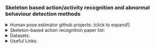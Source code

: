 ### Skeleton based action/activity recognition and abnormal behaviour detection methods

<details>
  
<summary>Human pose estimator github projects: (click to expand!)</summary>
  
  (2017-2020) [Github, AlphaPose](https://github.com/MVIG-SJTU/AlphaPose); [paper 1, Pose flow](http://bmvc2018.org/contents/papers/0096.pdf); [paper 2, crowdpose](http://openaccess.thecvf.com/content_CVPR_2019/html/Li_CrowdPose_Efficient_Crowded_Scenes_Pose_Estimation_and_a_New_Benchmark_CVPR_2019_paper.html); [paper 3 RMPE](http://openaccess.thecvf.com/content_iccv_2017/html/Fang_RMPE_Regional_Multi-Person_ICCV_2017_paper.html):  Multi-person pose estimator, achieves 70+ mAP (75 mAP) on COCO dataset and 80+ mAP (82.1 mAP) on MPII dataset.
  
  (2020) [Github, MMPose](https://github.com/open-mmlab/mmpose); [tutorial](https://github.com/open-mmlab/mmpose/blob/master/docs/getting_started.md): an open-source toolbox for pose estimation based on PyTorch. The toolbox directly supports COCO, AIC, MPII, MPII-TRB, OCHuman, etc.
  
  (2017) [Github, Towards 3D Human Pose Estimation in the Wild: A Weakly-Supervised Approach](https://github.com/xingyizhou/Pytorch-pose-hg-3d); [paper ICCV2017](https://arxiv.org/abs/1704.02447): Anaconda, Python 3.6 and PyTorch v0.4.1.
  
  (2018) [Github, PyTorch-Pose](https://github.com/bearpaw/pytorch-pose): PyTorch implementation of the general pipeline for 2D single human pose estimation.
  
  (2018-2019) [Github1, Simple Baselines for Human Pose Estimation and Tracking](https://github.com/HRNet/DEKR), [Github2](https://github.com/leoxiaobin/deep-high-resolution-net.pytorch), [Github3](https://github.com/Microsoft/human-pose-estimation.pytorch);  [paper1 ECCV2018](http://openaccess.thecvf.com/content_ECCV_2018/html/Bin_Xiao_Simple_Baselines_for_ECCV_2018_paper.html), [paper2 TPAMI2019](https://ieeexplore.ieee.org/abstract/document/9052469/), [paper3 cvpr2021](http://openaccess.thecvf.com/content/CVPR2021/html/Geng_Bottom-Up_Human_Pose_Estimation_via_Disentangled_Keypoint_Regression_CVPR_2021_paper.html); [Blog tutorial](https://towardsdatascience.com/overview-of-human-pose-estimation-neural-networks-hrnet-higherhrnet-architectures-and-faq-1954b2f8b249):
  
  (2019-2021) [Github, OpenPifPaf](https://github.com/wangzheallen/awesome-human-pose-estimation), [paper CVPR2019](https://openaccess.thecvf.com/content_CVPR_2019/html/Kreiss_PifPaf_Composite_Fields_for_Human_Pose_Estimation_CVPR_2019_paper.html), [arxiv paper](https://arxiv.org/abs/2103.02440): Continuously tested on Linux, MacOS and Windows. [Tutorial](https://openpifpaf.github.io/intro.html)
  
  (2018) Github, [Simple Baseline](https://github.com/microsoft/human-pose-estimation.pytorch), [arxive paper](https://arxiv.org/abs/1804.06208): Pytorch 0.4, python 3.6, Ubuntu 16.04, NVIDIA GPUs.
  
  (2021) [Github, SWAHR-HumanPose](https://github.com/greatlog/SWAHR-HumanPose), [paper CVPR2021](https://arxiv.org/abs/2012.15175): 
  
  (2018) [Github, Real-time 2D Multi-Person Pose Estimation *on CPU*: Lightweight OpenPose](https://github.com/Daniil-Osokin/lightweight-human-pose-estimation.pytorch), [arxiv paper](https://arxiv.org/abs/1811.12004): Ubuntu 16.04, Python 3.6, PyTorch 0.4.1, No GPU needed.
  
  (2019) [Github, VideoPose3D](https://github.com/facebookresearch/VideoPose3D), [paper CVPR2019](https://openaccess.thecvf.com/content_CVPR_2019/papers/Pavllo_3D_Human_Pose_Estimation_in_Video_With_Temporal_Convolutions_and_CVPR_2019_paper.pdf): Python 3+ , PyTorch >= 0.4.0.
  
  (2020) [Github, VoxelPose:Towards Multi-Camera 3D Human Pose Estimation in Wild Environment](https://github.com/microsoft/voxelpose-pytorch), [paper ECCV2020](https://www.ecva.net/papers/eccv_2020/papers_ECCV/html/738_ECCV_2020_paper.php):
  
  (2020) [Github, VIBE: Video Inference for Human Body Pose and Shape Estimation](https://github.com/mkocabas/VIBE), [paper CVPR2020](https://openaccess.thecvf.com/content_CVPR_2020/papers/Kocabas_VIBE_Video_Inference_for_Human_Body_Pose_and_Shape_Estimation_CVPR_2020_paper.pdf):
  
  (2021) [Github, PoseAug: A Differentiable Pose Augmentation Framework for 3D Human Pose Estimation](https://github.com/jfzhang95/PoseAug), [paper CVPR2021](https://arxiv.org/abs/2105.02465):
  
  (since 2016) [Github, OpenPose](https://github.com/CMU-Perceptual-Computing-Lab/openpose), [paper IEEE2019](https://ieeexplore.ieee.org/abstract/document/8765346/), [paper CVPR2017](http://openaccess.thecvf.com/content_cvpr_2017/html/Cao_Realtime_Multi-Person_2D_CVPR_2017_paper.html), [paper CVPR2017](http://openaccess.thecvf.com/content_cvpr_2017/html/Simon_Hand_Keypoint_Detection_CVPR_2017_paper.html), [paper CVPR2016](http://openaccess.thecvf.com/content_cvpr_2016/html/Wei_Convolutional_Pose_Machines_CVPR_2016_paper.html): Real-time multi-person system to jointly detect human body, hand, facial, and foot keypoints (in total 135 keypoints) on single images.
  
  (2019) [Github, Cross View Fusion for 3D Human Pose Estimation](https://github.com/microsoft/multiview-human-pose-estimation-pytorch), [paper ICCV2019](https://chunyuwang.netlify.com/img/ICCV_Cross_view_camera_ready.pdf): Uses MPII,  Human36M, and Limb length prior for 3D Pose Estimation. For 2D task they use multiview training on mixed datasets (MPII+H36M) and test on H36M. For 3D task they use multiview test on H36M (based on CPU or GPU).
  
  (2021) [Github, 3D Human Pose Estimation with Spatial and Temporal Transformers](https://github.com/zczcwh/PoseFormer), [paper ICCV2021](https://arxiv.org/abs/2103.10455):
  
  (2020) [Github, UniPose: Unified Human Pose Estimation in Single Images and Videos](https://github.com/bmartacho/UniPose), [paper CVPR2020](https://arxiv.org/abs/2001.08095): datasets used are LSP, MPII, PennAction, and BBC Pose.  
  
  (2018) [Github, Integral Human Pose Regression](https://github.com/JimmySuen/integral-human-pose), [paper ICCV2018](http://openaccess.thecvf.com/content_ECCV_2018/html/Xiao_Sun_Integral_Human_Pose_ECCV_2018_paper.html), [paper 2 arxiv](https://arxiv.org/abs/1809.06079): Python 3.6, tested on CentOs7 (Other Linux system is also OK), CUDA  9.0 (least 8.0), PyTorch 0.4.0.
  
  (2021) [Github, Bottom-Up Human Pose Estimation Via Disentangled Keypoint Regression](https://github.com/HRNet/DEKR), [CVPR2021](https://openaccess.thecvf.com/content/CVPR2021/papers/Geng_Bottom-Up_Human_Pose_Estimation_via_Disentangled_Keypoint_Regression_CVPR_2021_paper.pdf): python 3.6 on Ubuntu 16.04. NVIDIA GPUs are needed.
  
  (2021) [Github, HPRNet: Hierarchical Point Regression for Whole-Body Human Pose Estimation](https://github.com/nerminsamet/HPRNet), [arxiv paper](https://arxiv.org/abs/2106.04269): HPRNet is a bottom-up, one-stage and hierarchical keypoint regression method. PyTorch 1.4.0

  (2020) [Github, DarkPose:Distribution Aware Coordinate Representation for Human Pose Estimation](https://github.com/ilovepose/DarkPose) [paper CVPR2020](http://openaccess.thecvf.com/content_CVPR_2020/html/Zhang_Distribution-Aware_Coordinate_Representation_for_Human_Pose_Estimation_CVPR_2020_paper.html): 2nd place entry of COCO Keypoints Challenge ICCV 2019. uses the MPII dataset.
  
</details>
  
  
  
  
  
  
  
<details>
<summary>Skeleton-based action recognition paper list:</summary>
  
  (2021) () [Revisiting Skeleton-based Action Recognition](https://arxiv.org/abs/2104.13586); [[code]](https://github.com/open-mmlab/mmaction2/blob/master/configs/skeleton/posec3d/README.md)
  
  (2018) (GCN) [Spatial Temporal Graph Convolutional Networks for Skeleton-Based Action Recognition](https://arxiv.org/abs/1801.07455); [[code]](https://github.com/yysijie/st-gcn): ST-GCN has transferred to [MMSkeleton](https://github.com/open-mmlab/mmskeleton), and keep on developing for skeleton-based human understanding. The paper [Rethinking the ST-GCNs for 3D skeleton-based human action recognition](https://www.sciencedirect.com/science/article/pii/S0925231221007153) published in Neurocomputing works on ST-GCN.
  
  (2021) (GCN) [Channel-wise Topology Refinement Graph Convolution for Skeleton-Based Action Recognition](https://arxiv.org/abs/2107.12213); [[code]](https://github.com/Uason-Chen/CTR-GCN).
  
  (CVPR2020) (GCN) [Skeleton-Based Action Recognition with Shift Graph Convolutional Network](http://openaccess.thecvf.com/content_CVPR_2020/papers/Cheng_Skeleton-Based_Action_Recognition_With_Shift_Graph_Convolutional_Network_CVPR_2020_paper.pdf); [[code]](https://github.com/kchengiva/Shift-GCN).
  
  (ACCV2020) () [Decoupled Spatial-Temporal Attention Network for Skeleton-Based Action Recognition](https://arxiv.org/pdf/2007.03263v1.pdf); [[code]](https://github.com/lshiwjx/DSTA-Net).
  
  (CVPR2020) (GCN) [Disentangling and Unifying Graph Convolutions for Skeleton-Based Action Recognition](); [[code official]](https://github.com/kenziyuliu/ms-g3d); [[another code]](https://github.com/metrics-lab/st-fmri).
  
  (CVPR2019) (GCN) [Skeleton-Based Action Recognition with Multi-Stream Adaptive Graph Convolutional Networks](https://arxiv.org/pdf/1912.06971v1.pdf); [IEEE-TIP2020 version](https://arxiv.org/pdf/1912.06971v1.pdf); [[code official]](https://github.com/lshiwjx/2s-AGCN); [[another code]](https://github.com/iamjeff7/j-va-aagcn).
  
  (CVPR2019) (GCN) [Skeleton-Based Action Recognition With Directed Graph Neural Networks
](http://openaccess.thecvf.com/content_CVPR_2019/papers/Shi_Skeleton-Based_Action_Recognition_With_Directed_Graph_Neural_Networks_CVPR_2019_paper.pdf); [[code]](https://github.com/kenziyuliu/DGNN-PyTorch).
  
  (ICPR2021) (Transformers) [Skeleton-based Action Recognition via Spatial and Temporal Transformer Networks](https://arxiv.org/pdf/2008.07404v4.pdf); [[code]](https://github.com/Chiaraplizz/ST-TR).
  
  (ACM2020) (GCN) [Stronger, Faster and More Explainable: A Graph Convolutional Baseline for Skeleton-based Action Recognition](https://arxiv.org/pdf/2010.09978v1.pdf); [[official code]](https://github.com/yfsong0709/ResGCNv1); [[another code]](https://github.com/yfsong0709/EfficientGCNv1); [[another code]](https://github.com/Number9929/Gabriel_Project_ResGCNv1).
  
  (AAAI2020) () [Learning Graph Convolutional Network for Skeleton-based Human Action Recognition by Neural Searching](https://arxiv.org/pdf/1911.04131v1.pdf); [[code]](https://github.com/xiaoiker/GCN-NAS).
  
  (2021) () [Constructing Stronger and Faster Baselines for Skeleton-based Action Recognition](https://arxiv.org/pdf/2106.15125v1.pdf); [[official code]](https://github.com/yfsong0709/EfficientGCNv1); [[another code]](https://github.com/yfsong0709/ResGCNv1).
  
  (arXiv 2020) () [Predictively Encoded Graph Convolutional Network for Noise-Robust Skeleton-based Action Recognition](https://arxiv.org/pdf/2003.07514v1.pdf); [[code]](https://github.com/andreYoo/PeGCNs).
  
  (2021) () [Memory Attention Networks for Skeleton-Based Action Recognition](https://ieeexplore.ieee.org/abstract/document/9378801)

  (2021) (Transformer) [Spatial Temporal Transformer Network for Skeleton-Based Action Recognition](https://link.springer.com/chapter/10.1007/978-3-030-68796-0_50)

  (2021) () [Quo Vadis, Skeleton Action Recognition?](https://link.springer.com/article/10.1007/s11263-021-01470-y)

  (2021) (GCN) [Symbiotic Graph Neural Networks for 3D Skeleton-based Human Action Recognition and Motion Prediction](https://ieeexplore.ieee.org/abstract/document/9334430/)

  (2021) () [Tripool: Graph triplet pooling for 3D skeleton-based action recognition](https://www.sciencedirect.com/science/article/pii/S0031320321001084)

  (2021) (GCN) [Spatial Temporal Graph Deconvolutional Network for Skeleton-Based Human Action Recognition](https://ieeexplore.ieee.org/abstract/document/9314910)

  (2021) (GCN) [Skeleton-based action recognition using sparse spatio-temporal GCN with edge effective resistance](https://www.sciencedirect.com/science/article/pii/S0925231220317094)

  (2021) () [Structural Knowledge Distillation for Efficient Skeleton-Based Action Recognition](https://ieeexplore.ieee.org/abstract/document/9351789/)

  (2021) () [Symmetrical Enhanced Fusion Network for Skeleton-based Action Recognition](https://ieeexplore.ieee.org/abstract/document/9319717)

  (2021) (GCN) [Temporal Attention-Augmented Graph Convolutional Network for Efficient Skeleton-Based Human Action Recognition](https://ieeexplore.ieee.org/abstract/document/9412091)

  (2020) (GCN) [Context Aware Graph Convolution for Skeleton-Based Action Recognition](https://openaccess.thecvf.com/content_CVPR_2020/html/Zhang_Context_Aware_Graph_Convolution_for_Skeleton-Based_Action_Recognition_CVPR_2020_paper.html)

  (2020) (GCN) [Semantics-Guided Neural Networks for Efficient Skeleton-Based Human Action Recognition](https://openaccess.thecvf.com/content_CVPR_2020/html/Zhang_Semantics-Guided_Neural_Networks_for_Efficient_Skeleton-Based_Human_Action_Recognition_CVPR_2020_paper.html)


  (2019) (GCN) [Two-Stream Adaptive Graph Convolutional Networks for Skeleton-Based Action Recognition](https://openaccess.thecvf.com/content_CVPR_2019/html/Shi_Two-Stream_Adaptive_Graph_Convolutional_Networks_for_Skeleton-Based_Action_Recognition_CVPR_2019_paper.html)

  (2019) (GCN) [Actional-Structural Graph Convolutional Networks for Skeleton-Based Action Recognition](https://openaccess.thecvf.com/content_CVPR_2019/html/Li_Actional-Structural_Graph_Convolutional_Networks_for_Skeleton-Based_Action_Recognition_CVPR_2019_paper.html)

  (2019) (GCN) [An Attention Enhanced Graph Convolutional LSTM Network for Skeleton-Based Action Recognition](https://openaccess.thecvf.com/content_CVPR_2019/html/Si_An_Attention_Enhanced_Graph_Convolutional_LSTM_Network_for_Skeleton-Based_Action_CVPR_2019_paper.html)

  (2019) (GCN) [Skeleton-Based Action Recognition With Directed Graph Neural Networks](https://openaccess.thecvf.com/content_CVPR_2019/html/Shi_Skeleton-Based_Action_Recognition_With_Directed_Graph_Neural_Networks_CVPR_2019_paper.html)

  (2018) (GCN) [Deep Progressive Reinforcement Learning for Skeleton-Based Action Recognition](https://openaccess.thecvf.com/content_cvpr_2018/html/Tang_Deep_Progressive_Reinforcement_CVPR_2018_paper.html)

  (2017) (RNN) [View Adaptive RNN for High Performance Human Action Recognition From Skeleton Data](https://openaccess.thecvf.com/content_iccv_2017/html/Zhang_View_Adaptive_Recurrent_ICCV_2017_paper.html)

  (2017) (CNN) [Two-Stream 3D Convolutional Neural Network for Skeleton-Based Action Recognition](https://arxiv.org/abs/1705.08106)

  (2017) (CNN) [Interpretable 3D Human Action Analysis With Temporal Convolutional Networks](https://openaccess.thecvf.com/content_cvpr_2017_workshops/w20/html/Kim_Interpretable_3D_Human_CVPR_2017_paper.html)

  (2017) (CNN) [Enhanced skeleton visualization for view invariant human action recognition](https://www.sciencedirect.com/science/article/pii/S0031320317300936)

  (2016) (RNN) [Deep LSTM + Part-Aware LSTM + NTU RGB+D dataset](https://openaccess.thecvf.com/content_cvpr_2016/html/Shahroudy_NTU_RGBD_A_CVPR_2016_paper.html)

  (2016) (RNN) [Spatio-Temporal LSTM with Trust Gates for 3D Human Action Recognition](https://link.springer.com/chapter/10.1007/978-3-319-46487-9_50)
  
</details>

<details>
<summary>Datasets:</summary>
  
### Skeleton-based action/activity recognition datasets:

  (2013) [Human3.6M](https://ieeexplore.ieee.org/abstract/document/6682899), 2-dimensional space, 10 action classes, smaller than the next ones, human labelled.

  (2017/2018/2020) [Kinetics-400](https://arxiv.org/abs/1705.06950), [Kinetics-600](https://arxiv.org/abs/1808.01340), [Kinetics-700](https://arxiv.org/abs/2010.10864). With 400 (/600/700) action classes with 400 (/600/700) 10-second videos for each class. Frame-level annotation. [Blog tutorial](https://towardsdatascience.com/downloading-the-kinetics-dataset-for-human-action-recognition-in-deep-learning-500c3d50f776).

  (2016/2019) [NTU RGB+D](https://openaccess.thecvf.com/content_cvpr_2016/html/Shahroudy_NTU_RGBD_A_CVPR_2016_paper.html), [NTU RGB+D 120](https://ieeexplore.ieee.org/abstract/document/8713892/). 56,880 (/57,600) videos with 60 (/120) action classes that provides 3D skeleton and RGB-D data. bounding box annotations

### RGB video-based action/activity recognition datasets:

  (2014) [UCF Sports Action Data Set](https://www.crcv.ucf.edu/data/UCF_Sports_Action.php) - 150 clips with mean length of 6sec, 10 actions, resolution 720x480 

  (2019) [HOLLYWOOD2](https://www.di.ens.fr/~laptev/actions/hollywood2/) - 3669 video clips, 12 action classes and 10 classes of scenes, (20hours from 69 movies) 

  (2012) [UCF-101](https://arxiv.org/abs/1212.0402). 13,320 videos from youtube; 101 action classes, frame-level annotation.

  (2011) [HMDB-51](https://ieeexplore.ieee.org/document/6126543). 7000 videos from youtube, 51 action classes with at least 101 videos, frame-level annotation.

  (2017/2018/2020) [Kinetics-400](https://arxiv.org/abs/1705.06950), [Kinetics-600](https://arxiv.org/abs/1808.01340), [Kinetics-700](https://arxiv.org/abs/2010.10864). With 400 (/600/700) action classes with 400 (/600/700) 10-second videos for each class. Frame-level annotation.

  (2014) [Sports-1M](https://www.cv-foundation.org/openaccess/content_cvpr_2014/html/Karpathy_Large-scale_Video_Classification_2014_CVPR_paper.html).  1,133,158 videos, automaticaly annotated for 487 actions at video-level. Each video has a url to be downloaded from.
  
  (2014) [THUMOS-14](https://www.sciencedirect.com/science/article/pii/S1077314216301710). 18000 videos, 101 action classes. With trimmed training videos and untrimmed test data, and with rame-level annotation.
  
  (2012) [UCF-101-24](https://arxiv.org/abs/1212.0402). Originated from the UCF-101 dataset with 24 action classes annotated at the pixel-level. 
  
  (2013) [J-HMDB-21](https://www.cv-foundation.org/openaccess/content_iccv_2013/html/Jhuang_Towards_Understanding_Action_2013_ICCV_paper.html). Originated from the HMDB-51 dataset with 21 action classes annotated at the pixel-level.
  
  (2018) [AVA](https://research.google.com/ava/), [well-written paper](https://openaccess.thecvf.com/content_cvpr_2018/papers/Gu_AVA_A_Video_CVPR_2018_paper.pdf). 430 video clips from movies, 15 minutes each with 900 keyframes, in each of which, the persons were labeled with multiple actions. With bounding box annotation.
  
  (2016/2019) [NTU RGB+D](https://openaccess.thecvf.com/content_cvpr_2016/html/Shahroudy_NTU_RGBD_A_CVPR_2016_paper.html), [NTU RGB+D 120](https://ieeexplore.ieee.org/abstract/document/8713892/). 56,880 (/57,600) videos with 60 (/120) action classes that provides 3D skeleton and RGB-D data. bounding box annotations
</details>



<details>
<summary>Useful Links:</summary>
    
  [MMPose tutorial](https://mmpose.readthedocs.io/en/latest/tasks/2d_body_keypoint.html)

</details>

